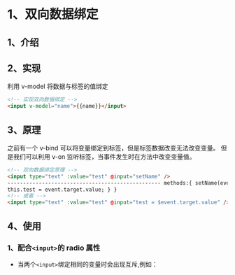 <!--
 * @Author: your name
 * @Date: 2019-12-28 16:42:44
 * @LastEditTime: 2020-04-04 20:41:23
 * @LastEditors: Please set LastEditors
 * @Description: In User Settings Edit
 * @FilePath: \VueLearn\3、V-Model双向数据绑定.md
 -->
# 1、双向数据绑定

## 1、介绍

## 2、实现

利用 v-model 将数据与标签的值绑定

```html
<!-- 实现双向数据绑定 -->
<input v-model="name">{{name}}</input>
```

## 3、原理

之前有一个 v-bind 可以将变量绑定到标签，但是标签数据改变无法改变变量。
但是我们可以利用 v-on 监听标签，当事件发生时在方法中改变变量值。

```html
<!-- 双向数据绑定原理 -->
<input type="text" :value="test" @input="setName" />
------------------------------------------------- methods:{ setName(event){
this.test = event.target.value; } }
<!-- 或者 -->
<input type="text" :value="test" @input="test = $event.target.value" />
```

## 4、使用

### 1、配合`<input>`的 radio 属性

- 当两个`<input>`绑定相同的变量时会出现互斥,例如：

```html

```
